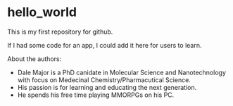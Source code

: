 # hello_world
This is my first repository for github.

If I had some code for an app, I could add it here for users to learn.

About the authors:
- Dale Major is a PhD canidate in Molecular Science and Nanotechnology with focus on Medecinal Chemistry/Pharmacutical Science.
- His passion  is for learning and educating the next generation. 
- He spends his free time playing MMORPGs on his PC. 
